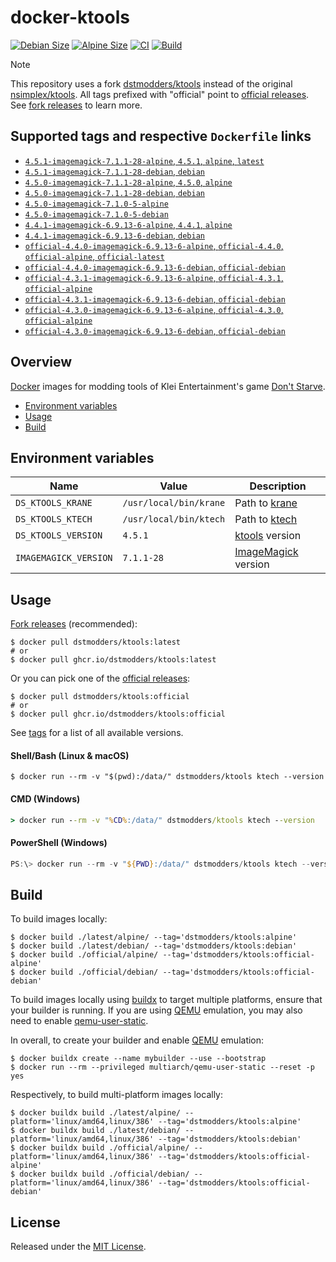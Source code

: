# docker-ktools

[![Debian Size]](https://hub.docker.com/r/dstmodders/ktools)
[![Alpine Size]](https://hub.docker.com/r/dstmodders/ktools)
[![CI]](https://github.com/dstmodders/docker-ktools/actions/workflows/ci.yml)
[![Build]](https://github.com/dstmodders/docker-ktools/actions/workflows/build.yml)

> [!NOTE]
> This repository uses a fork [dstmodders/ktools] instead of the original
> [nsimplex/ktools]. All tags prefixed with "official" point to
> [official releases]. See [fork releases] to learn more.

## Supported tags and respective `Dockerfile` links

- [`4.5.1-imagemagick-7.1.1-28-alpine`, `4.5.1`, `alpine`, `latest`](https://github.com/dstmodders/docker-ktools/blob/ac1d087218af7d132c4427740648acf65df82453/latest/alpine/Dockerfile)
- [`4.5.1-imagemagick-7.1.1-28-debian`, `debian`](https://github.com/dstmodders/docker-ktools/blob/ac1d087218af7d132c4427740648acf65df82453/latest/debian/Dockerfile)
- [`4.5.0-imagemagick-7.1.1-28-alpine`, `4.5.0`, `alpine`](https://github.com/dstmodders/docker-ktools/blob/ac1d087218af7d132c4427740648acf65df82453/latest/alpine/Dockerfile)
- [`4.5.0-imagemagick-7.1.1-28-debian`, `debian`](https://github.com/dstmodders/docker-ktools/blob/ac1d087218af7d132c4427740648acf65df82453/latest/debian/Dockerfile)
- [`4.5.0-imagemagick-7.1.0-5-alpine`](https://github.com/dstmodders/docker-ktools/blob/ef2d40c3fc2e675ca492371e0e539f13449a1846/latest/alpine/Dockerfile)
- [`4.5.0-imagemagick-7.1.0-5-debian`](https://github.com/dstmodders/docker-ktools/blob/ef2d40c3fc2e675ca492371e0e539f13449a1846/latest/debian/Dockerfile)
- [`4.4.1-imagemagick-6.9.13-6-alpine`, `4.4.1`, `alpine`](https://github.com/dstmodders/docker-ktools/blob/ac1d087218af7d132c4427740648acf65df82453/latest/alpine/Dockerfile)
- [`4.4.1-imagemagick-6.9.13-6-debian`, `debian`](https://github.com/dstmodders/docker-ktools/blob/ac1d087218af7d132c4427740648acf65df82453/latest/debian/Dockerfile)
- [`official-4.4.0-imagemagick-6.9.13-6-alpine`, `official-4.4.0`, `official-alpine`, `official-latest`](https://github.com/dstmodders/docker-ktools/blob/ac1d087218af7d132c4427740648acf65df82453/official/alpine/Dockerfile)
- [`official-4.4.0-imagemagick-6.9.13-6-debian`, `official-debian`](https://github.com/dstmodders/docker-ktools/blob/ac1d087218af7d132c4427740648acf65df82453/official/debian/Dockerfile)
- [`official-4.3.1-imagemagick-6.9.13-6-alpine`, `official-4.3.1`, `official-alpine`](https://github.com/dstmodders/docker-ktools/blob/ac1d087218af7d132c4427740648acf65df82453/official/alpine/Dockerfile)
- [`official-4.3.1-imagemagick-6.9.13-6-debian`, `official-debian`](https://github.com/dstmodders/docker-ktools/blob/ac1d087218af7d132c4427740648acf65df82453/official/debian/Dockerfile)
- [`official-4.3.0-imagemagick-6.9.13-6-alpine`, `official-4.3.0`, `official-alpine`](https://github.com/dstmodders/docker-ktools/blob/ac1d087218af7d132c4427740648acf65df82453/official/alpine/Dockerfile)
- [`official-4.3.0-imagemagick-6.9.13-6-debian`, `official-debian`](https://github.com/dstmodders/docker-ktools/blob/ac1d087218af7d132c4427740648acf65df82453/official/debian/Dockerfile)

## Overview

[Docker] images for modding tools of Klei Entertainment's game
[Don't Starve].

- [Environment variables](#environment-variables)
- [Usage](#usage)
- [Build](#build)

## Environment variables

| Name                  | Value                  | Description           |
| --------------------- | ---------------------- | --------------------- |
| `DS_KTOOLS_KRANE`     | `/usr/local/bin/krane` | Path to [krane]       |
| `DS_KTOOLS_KTECH`     | `/usr/local/bin/ktech` | Path to [ktech]       |
| `DS_KTOOLS_VERSION`   | `4.5.1`                | [ktools] version      |
| `IMAGEMAGICK_VERSION` | `7.1.1-28`             | [ImageMagick] version |

## Usage

[Fork releases] (recommended):

```shell
$ docker pull dstmodders/ktools:latest
# or
$ docker pull ghcr.io/dstmodders/ktools:latest
```

Or you can pick one of the [official releases]:

```shell
$ docker pull dstmodders/ktools:official
# or
$ docker pull ghcr.io/dstmodders/ktools:official
```

See [tags] for a list of all available versions.

#### Shell/Bash (Linux & macOS)

```shell
$ docker run --rm -v "$(pwd):/data/" dstmodders/ktools ktech --version
```

#### CMD (Windows)

```cmd
> docker run --rm -v "%CD%:/data/" dstmodders/ktools ktech --version
```

#### PowerShell (Windows)

```powershell
PS:\> docker run --rm -v "${PWD}:/data/" dstmodders/ktools ktech --version
```

## Build

To build images locally:

```shell
$ docker build ./latest/alpine/ --tag='dstmodders/ktools:alpine'
$ docker build ./latest/debian/ --tag='dstmodders/ktools:debian'
$ docker build ./official/alpine/ --tag='dstmodders/ktools:official-alpine'
$ docker build ./official/debian/ --tag='dstmodders/ktools:official-debian'
```

To build images locally using [buildx] to target multiple platforms, ensure that
your builder is running. If you are using [QEMU] emulation, you may also need to
enable [qemu-user-static].

In overall, to create your builder and enable [QEMU] emulation:

```shell
$ docker buildx create --name mybuilder --use --bootstrap
$ docker run --rm --privileged multiarch/qemu-user-static --reset -p yes
```

Respectively, to build multi-platform images locally:

```shell
$ docker buildx build ./latest/alpine/ --platform='linux/amd64,linux/386' --tag='dstmodders/ktools:alpine'
$ docker buildx build ./latest/debian/ --platform='linux/amd64,linux/386' --tag='dstmodders/ktools:debian'
$ docker buildx build ./official/alpine/ --platform='linux/amd64,linux/386' --tag='dstmodders/ktools:official-alpine'
$ docker buildx build ./official/debian/ --platform='linux/amd64,linux/386' --tag='dstmodders/ktools:official-debian'
```

## License

Released under the [MIT License](https://opensource.org/licenses/MIT).

[@nsimplex]: https://github.com/nsimplex
[alpine size]: https://img.shields.io/docker/image-size/dstmodders/ktools/alpine?label=alpine%20size&logo=docker
[build]: https://img.shields.io/github/actions/workflow/status/dstmodders/docker-ktools/build.yml?branch=main&label=build&logo=github
[buildx]: https://github.com/docker/buildx
[ci]: https://img.shields.io/github/actions/workflow/status/dstmodders/docker-ktools/ci.yml?branch=main&label=ci&logo=github
[debian size]: https://img.shields.io/docker/image-size/dstmodders/ktools/debian?label=debian%20size&logo=docker
[docker]: https://www.docker.com/
[don't starve]: https://www.klei.com/games/dont-starve
[dstmodders/ktools]: https://github.com/dstmodders/ktools
[fork releases]: https://github.com/dstmodders/ktools/releases
[gcc]: https://gcc.gnu.org/
[imagemagick]: https://imagemagick.org/index.php
[krane]: https://github.com/nsimplex/ktools#krane
[ktech]: https://github.com/nsimplex/ktools#ktech
[ktools]: https://github.com/nsimplex/ktools
[latest state]: https://github.com/nsimplex/ktools/tree/a1d1362bdb2b9aa9146d7177fbf0e351eab414ba
[nsimplex/ktools]: https://github.com/nsimplex/ktools
[official releases]: https://github.com/nsimplex/ktools/releases
[official]: https://github.com/nsimplex/ktools/releases
[qemu-user-static]: https://github.com/multiarch/qemu-user-static
[qemu]: https://www.qemu.org/
[tags]: https://hub.docker.com/r/dstmodders/ktools/tags
[v4.4.0]: https://github.com/dstmodders/ktools/releases/tag/4.4.0
[v4.4.1]: https://github.com/dstmodders/ktools/releases/tag/v4.4.1
